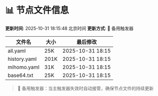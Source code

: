 # 📊 节点文件信息

**更新时间**: 2025-10-31 18:15:48 北京时间
**更新方式**: 🔄 备用触发器

| 文件名 | 大小 | 最后修改 |
|--------|------|----------|
| all.yaml | 25K | 2025-10-31 18:15 |
| history.yaml | 201K | 2025-10-31 18:15 |
| mihomo.yaml | 31K | 2025-10-31 18:15 |
| base64.txt | 25K | 2025-10-31 18:15 |

> 🔄 备用触发器：当主触发器失效时自动接管，确保节点文件的持续更新
